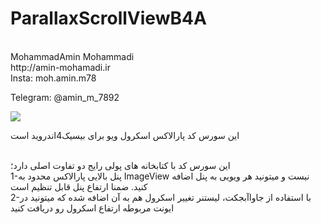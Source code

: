 # ParallaxScrollViewB4A

<br>
MohammadAmin Mohammadi
<br>
http://amin-mohamadi.ir
<br>
Insta: moh.amin.m78
<br>

Telegram: @amin_m_7892
<br>

<img src="http://s4.picofile.com/file/8362972342/Screenshot_137_.png">

این سورس کد پارالاکس اسکرول ویو برای بیسیک4اندروید است

<br>
این سورس کد با کتابخانه های پولی رایج دو تفاوت اصلی دارد؛

<br>
1-پنل بالایی پارالاکس محدود به ImageView نیست و میتونید هر ویویی به پنل اضافه کنید. ضمنا ارتفاع پنل قابل تنظیم است

<br>
2-با استفاده از جاواآبجکت، لیستنر تغییر اسکرول هم به آن اضافه شده که میتونید در ایونت مربوطه ارتفاع اسکرول رو دریافت کنید
